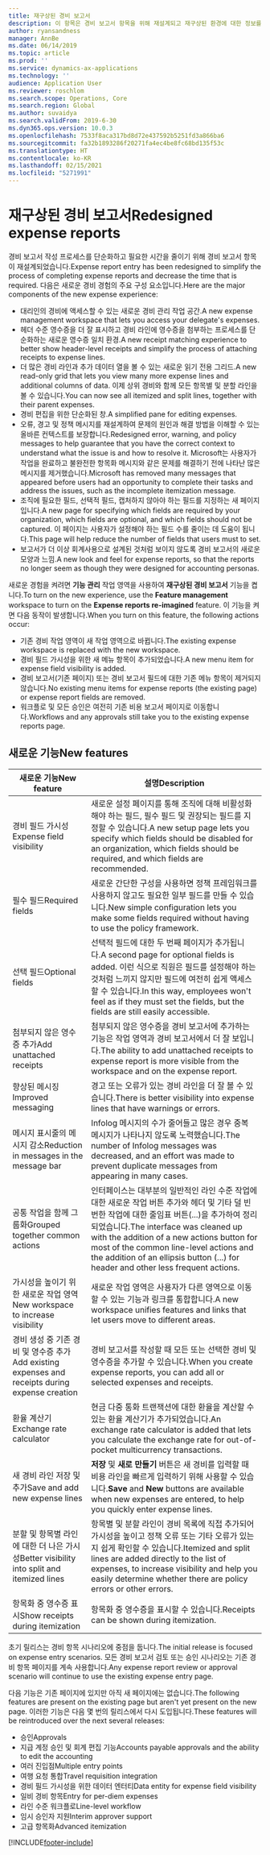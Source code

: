 ```yaml
---
title: 재구상된 경비 보고서
description: 이 항목은 경비 보고서 항목을 위해 재설계되고 재구상된 환경에 대한 정보를 제공합니다.
author: ryansandness
manager: AnnBe
ms.date: 06/14/2019
ms.topic: article
ms.prod: ''
ms.service: dynamics-ax-applications
ms.technology: ''
audience: Application User
ms.reviewer: roschlom
ms.search.scope: Operations, Core
ms.search.region: Global
ms.author: suvaidya
ms.search.validFrom: 2019-6-30
ms.dyn365.ops.version: 10.0.3
ms.openlocfilehash: 7533f8aca317bd8d72e437592b5251fd3a866ba6
ms.sourcegitcommit: fa32b1893286f20271fa4ec4be8fc68bd135f53c
ms.translationtype: HT
ms.contentlocale: ko-KR
ms.lasthandoff: 02/15/2021
ms.locfileid: "5271991"
---
```

# <a name="redesigned-expense-reports"></a><span data-ttu-id="e8568-103">재구상된 경비 보고서</span><span class="sxs-lookup"><span data-stu-id="e8568-103">Redesigned expense reports</span></span>

<span data-ttu-id="e8568-104">경비 보고서 작성 프로세스를 단순화하고 필요한 시간을 줄이기 위해 경비 보고서 항목이 재설계되었습니다.</span><span class="sxs-lookup"><span data-stu-id="e8568-104">Expense report entry has been redesigned to simplify the process of completing expense reports and decrease the time that is required.</span></span> <span data-ttu-id="e8568-105">다음은 새로운 경비 경험의 주요 구성 요소입니다.</span><span class="sxs-lookup"><span data-stu-id="e8568-105">Here are the major components of the new expense experience:</span></span>

- <span data-ttu-id="e8568-106">대리인의 경비에 액세스할 수 있는 새로운 경비 관리 작업 공간.</span><span class="sxs-lookup"><span data-stu-id="e8568-106">A new expense management workspace that lets you access your delegate's expenses.</span></span>
- <span data-ttu-id="e8568-107">헤더 수준 영수증을 더 잘 표시하고 경비 라인에 영수증을 첨부하는 프로세스를 단순화하는 새로운 영수증 일치 환경.</span><span class="sxs-lookup"><span data-stu-id="e8568-107">A new receipt matching experience to better show header-level receipts and simplify the process of attaching receipts to expense lines.</span></span>
- <span data-ttu-id="e8568-108">더 많은 경비 라인과 추가 데이터 열을 볼 수 있는 새로운 읽기 전용 그리드.</span><span class="sxs-lookup"><span data-stu-id="e8568-108">A new read-only grid that lets you view many more expense lines and additional columns of data.</span></span> <span data-ttu-id="e8568-109">이제 상위 경비와 함께 모든 항목별 및 분할 라인을 볼 수 있습니다.</span><span class="sxs-lookup"><span data-stu-id="e8568-109">You can now see all itemized and split lines, together with their parent expenses.</span></span>
- <span data-ttu-id="e8568-110">경비 편집을 위한 단순화된 창.</span><span class="sxs-lookup"><span data-stu-id="e8568-110">A simplified pane for editing expenses.</span></span>
- <span data-ttu-id="e8568-111">오류, 경고 및 정책 메시지를 재설계하여 문제의 원인과 해결 방법을 이해할 수 있는 올바른 컨텍스트를 보장합니다.</span><span class="sxs-lookup"><span data-stu-id="e8568-111">Redesigned error, warning, and policy messages to help guarantee that you have the correct context to understand what the issue is and how to resolve it.</span></span> <span data-ttu-id="e8568-112">Microsoft는 사용자가 작업을 완료하고 불완전한 항목화 메시지와 같은 문제를 해결하기 전에 나타난 많은 메시지를 제거했습니다.</span><span class="sxs-lookup"><span data-stu-id="e8568-112">Microsoft has removed many messages that appeared before users had an opportunity to complete their tasks and address the issues, such as the incomplete itemization message.</span></span>
- <span data-ttu-id="e8568-113">조직에 필요한 필드, 선택적 필드, 캡처하지 않아야 하는 필드를 지정하는 새 페이지입니다.</span><span class="sxs-lookup"><span data-stu-id="e8568-113">A new page for specifying which fields are required by your organization, which fields are optional, and which fields should not be captured.</span></span> <span data-ttu-id="e8568-114">이 페이지는 사용자가 설정해야 하는 필드 수를 줄이는 데 도움이 됩니다.</span><span class="sxs-lookup"><span data-stu-id="e8568-114">This page will help reduce the number of fields that users must to set.</span></span>
- <span data-ttu-id="e8568-115">보고서가 더 이상 회계사용으로 설계된 것처럼 보이지 않도록 경비 보고서의 새로운 모양과 느낌.</span><span class="sxs-lookup"><span data-stu-id="e8568-115">A new look and feel for expense reports, so that the reports no longer seem as though they were designed for accounting personas.</span></span>

<span data-ttu-id="e8568-116">새로운 경험을 켜려면 **기능 관리** 작업 영역을 사용하여 **재구상된 경비 보고서** 기능을 켭니다.</span><span class="sxs-lookup"><span data-stu-id="e8568-116">To turn on the new experience, use the **Feature management** workspace to turn on the **Expense reports re-imagined** feature.</span></span> <span data-ttu-id="e8568-117">이 기능을 켜면 다음 동작이 발생합니다.</span><span class="sxs-lookup"><span data-stu-id="e8568-117">When you turn on this feature, the following actions occur:</span></span>

- <span data-ttu-id="e8568-118">기존 경비 작업 영역이 새 작업 영역으로 바뀝니다.</span><span class="sxs-lookup"><span data-stu-id="e8568-118">The existing expense workspace is replaced with the new workspace.</span></span>
- <span data-ttu-id="e8568-119">경비 필드 가시성을 위한 새 메뉴 항목이 추가되었습니다.</span><span class="sxs-lookup"><span data-stu-id="e8568-119">A new menu item for expense field visibility is added.</span></span>
- <span data-ttu-id="e8568-120">경비 보고서(기존 페이지) 또는 경비 보고서 필드에 대한 기존 메뉴 항목이 제거되지 않습니다.</span><span class="sxs-lookup"><span data-stu-id="e8568-120">No existing menu items for expense reports (the existing page) or expense report fields are removed.</span></span>
- <span data-ttu-id="e8568-121">워크플로 및 모든 승인은 여전히 기존 비용 보고서 페이지로 이동합니다.</span><span class="sxs-lookup"><span data-stu-id="e8568-121">Workflows and any approvals still take you to the existing expense reports page.</span></span>

## <a name="new-features"></a><span data-ttu-id="e8568-122">새로운 기능</span><span class="sxs-lookup"><span data-stu-id="e8568-122">New features</span></span>

| <span data-ttu-id="e8568-123">새로운 기능</span><span class="sxs-lookup"><span data-stu-id="e8568-123">New feature</span></span> | <span data-ttu-id="e8568-124">설명</span><span class="sxs-lookup"><span data-stu-id="e8568-124">Description</span></span> |
|---|----|
| <span data-ttu-id="e8568-125">경비 필드 가시성</span><span class="sxs-lookup"><span data-stu-id="e8568-125">Expense field visibility</span></span> | <span data-ttu-id="e8568-126">새로운 설정 페이지를 통해 조직에 대해 비활성화해야 하는 필드, 필수 필드 및 권장되는 필드를 지정할 수 있습니다.</span><span class="sxs-lookup"><span data-stu-id="e8568-126">A new setup page lets you specify which fields should be disabled for an organization, which fields should be required, and which fields are recommended.</span></span> |
| <span data-ttu-id="e8568-127">필수 필드</span><span class="sxs-lookup"><span data-stu-id="e8568-127">Required fields</span></span> | <span data-ttu-id="e8568-128">새로운 간단한 구성을 사용하면 정책 프레임워크를 사용하지 않고도 필요한 일부 필드를 만들 수 있습니다.</span><span class="sxs-lookup"><span data-stu-id="e8568-128">New simple configuration lets you make some fields required without having to use the policy framework.</span></span> |
| <span data-ttu-id="e8568-129">선택 필드</span><span class="sxs-lookup"><span data-stu-id="e8568-129">Optional fields</span></span> | <span data-ttu-id="e8568-130">선택적 필드에 대한 두 번째 페이지가 추가됩니다.</span><span class="sxs-lookup"><span data-stu-id="e8568-130">A second page for optional fields is added.</span></span> <span data-ttu-id="e8568-131">이런 식으로 직원은 필드를 설정해야 하는 것처럼 느끼지 않지만 필드에 여전히 쉽게 액세스할 수 있습니다.</span><span class="sxs-lookup"><span data-stu-id="e8568-131">In this way, employees won't feel as if they must set the fields, but the fields are still easily accessible.</span></span> |
| <span data-ttu-id="e8568-132">첨부되지 않은 영수증 추가</span><span class="sxs-lookup"><span data-stu-id="e8568-132">Add unattached receipts</span></span> | <span data-ttu-id="e8568-133">첨부되지 않은 영수증을 경비 보고서에 추가하는 기능은 작업 영역과 경비 보고서에서 더 잘 보입니다.</span><span class="sxs-lookup"><span data-stu-id="e8568-133">The ability to add unattached receipts to expense report is more visible from the workspace and on the expense report.</span></span> |
| <span data-ttu-id="e8568-134">향상된 메시징</span><span class="sxs-lookup"><span data-stu-id="e8568-134">Improved messaging</span></span> | <span data-ttu-id="e8568-135">경고 또는 오류가 있는 경비 라인을 더 잘 볼 수 있습니다.</span><span class="sxs-lookup"><span data-stu-id="e8568-135">There is better visibility into expense lines that have warnings or errors.</span></span> |
| <span data-ttu-id="e8568-136">메시지 표시줄의 메시지 감소</span><span class="sxs-lookup"><span data-stu-id="e8568-136">Reduction in messages in the message bar</span></span>| <span data-ttu-id="e8568-137">Infolog 메시지의 수가 줄어들고 많은 경우 중복 메시지가 나타나지 않도록 노력했습니다.</span><span class="sxs-lookup"><span data-stu-id="e8568-137">The number of Infolog messages was decreased, and an effort was made to prevent duplicate messages from appearing in many cases.</span></span> |
| <span data-ttu-id="e8568-138">공통 작업을 함께 그룹화</span><span class="sxs-lookup"><span data-stu-id="e8568-138">Grouped together common actions</span></span> | <span data-ttu-id="e8568-139">인터페이스는 대부분의 일반적인 라인 수준 작업에 대한 새로운 작업 버튼 추가와 헤더 및 기타 덜 빈번한 작업에 대한 줄임표 버튼(...)을 추가하여 정리되었습니다.</span><span class="sxs-lookup"><span data-stu-id="e8568-139">The interface was cleaned up with the addition of a new actions button for most of the common line-level actions and the addition of an ellipsis button (...) for header and other less frequent actions.</span></span> |
| <span data-ttu-id="e8568-140">가시성을 높이기 위한 새로운 작업 영역</span><span class="sxs-lookup"><span data-stu-id="e8568-140">New workspace to increase visibility</span></span> | <span data-ttu-id="e8568-141">새로운 작업 영역은 사용자가 다른 영역으로 이동할 수 있는 기능과 링크를 통합합니다.</span><span class="sxs-lookup"><span data-stu-id="e8568-141">A new workspace unifies features and links that let users move to different areas.</span></span> |
| <span data-ttu-id="e8568-142">경비 생성 중 기존 경비 및 영수증 추가</span><span class="sxs-lookup"><span data-stu-id="e8568-142">Add existing expenses and receipts during expense creation</span></span> | <span data-ttu-id="e8568-143">경비 보고서를 작성할 때 모든 또는 선택한 경비 및 영수증을 추가할 수 있습니다.</span><span class="sxs-lookup"><span data-stu-id="e8568-143">When you create expense reports, you can add all or selected expenses and receipts.</span></span> |
| <span data-ttu-id="e8568-144">환율 계산기</span><span class="sxs-lookup"><span data-stu-id="e8568-144">Exchange rate calculator</span></span> | <span data-ttu-id="e8568-145">현금 다중 통화 트랜잭션에 대한 환율을 계산할 수 있는 환율 계산기가 추가되었습니다.</span><span class="sxs-lookup"><span data-stu-id="e8568-145">An exchange rate calculator is added that lets you calculate the exchange rate for out-of-pocket multicurrency transactions.</span></span> |
| <span data-ttu-id="e8568-146">새 경비 라인 저장 및 추가</span><span class="sxs-lookup"><span data-stu-id="e8568-146">Save and add new expense lines</span></span> | <span data-ttu-id="e8568-147">**저장** 및 **새로 만들기** 버튼은 새 경비를 입력할 때 비용 라인을 빠르게 입력하기 위해 사용할 수 있습니다.</span><span class="sxs-lookup"><span data-stu-id="e8568-147">**Save** and **New** buttons are available when new expenses are entered, to help you quickly enter expense lines.</span></span> |
| <span data-ttu-id="e8568-148">분할 및 항목별 라인에 대한 더 나은 가시성</span><span class="sxs-lookup"><span data-stu-id="e8568-148">Better visibility into split and itemized lines</span></span> | <span data-ttu-id="e8568-149">항목별 및 분할 라인이 경비 목록에 직접 추가되어 가시성을 높이고 정책 오류 또는 기타 오류가 있는지 쉽게 확인할 수 있습니다.</span><span class="sxs-lookup"><span data-stu-id="e8568-149">Itemized and split lines are added directly to the list of expenses, to increase visibility and help you easily determine whether there are policy errors or other errors.</span></span> |
| <span data-ttu-id="e8568-150">항목화 중 영수증 표시</span><span class="sxs-lookup"><span data-stu-id="e8568-150">Show receipts during itemization</span></span> | <span data-ttu-id="e8568-151">항목화 중 영수증을 표시할 수 있습니다.</span><span class="sxs-lookup"><span data-stu-id="e8568-151">Receipts can be shown during itemization.</span></span> |

<span data-ttu-id="e8568-152">초기 릴리스는 경비 항목 시나리오에 중점을 둡니다.</span><span class="sxs-lookup"><span data-stu-id="e8568-152">The initial release is focused on expense entry scenarios.</span></span> <span data-ttu-id="e8568-153">모든 경비 보고서 검토 또는 승인 시나리오는 기존 경비 항목 페이지를 계속 사용합니다.</span><span class="sxs-lookup"><span data-stu-id="e8568-153">Any expense report review or approval scenario will continue to use the existing expense entry page.</span></span>

<span data-ttu-id="e8568-154">다음 기능은 기존 페이지에 있지만 아직 새 페이지에는 없습니다.</span><span class="sxs-lookup"><span data-stu-id="e8568-154">The following features are present on the existing page but aren't yet present on the new page.</span></span> <span data-ttu-id="e8568-155">이러한 기능은 다음 몇 번의 릴리스에서 다시 도입됩니다.</span><span class="sxs-lookup"><span data-stu-id="e8568-155">These features will be reintroduced over the next several releases:</span></span>

- <span data-ttu-id="e8568-156">승인</span><span class="sxs-lookup"><span data-stu-id="e8568-156">Approvals</span></span>
- <span data-ttu-id="e8568-157">지급 계정 승인 및 회계 편집 기능</span><span class="sxs-lookup"><span data-stu-id="e8568-157">Accounts payable approvals and the ability to edit the accounting</span></span>
- <span data-ttu-id="e8568-158">여러 진입점</span><span class="sxs-lookup"><span data-stu-id="e8568-158">Multiple entry points</span></span>
- <span data-ttu-id="e8568-159">여행 요청 통합</span><span class="sxs-lookup"><span data-stu-id="e8568-159">Travel requisition integration</span></span>
- <span data-ttu-id="e8568-160">경비 필드 가시성을 위한 데이터 엔터티</span><span class="sxs-lookup"><span data-stu-id="e8568-160">Data entity for expense field visibility</span></span>
- <span data-ttu-id="e8568-161">일비 경비 항목</span><span class="sxs-lookup"><span data-stu-id="e8568-161">Entry for per-diem expenses</span></span>
- <span data-ttu-id="e8568-162">라인 수준 워크플로</span><span class="sxs-lookup"><span data-stu-id="e8568-162">Line-level workflow</span></span>
- <span data-ttu-id="e8568-163">임시 승인자 지원</span><span class="sxs-lookup"><span data-stu-id="e8568-163">Interim approver support</span></span>
- <span data-ttu-id="e8568-164">고급 항목화</span><span class="sxs-lookup"><span data-stu-id="e8568-164">Advanced itemization</span></span>


[!INCLUDE[footer-include](../includes/footer-banner.md)]
